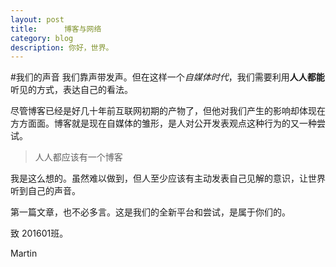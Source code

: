 ```yaml
---
layout:	post
title:		博客与网络
category: blog
description: 你好，世界。
---
```

#我们的声音
我们靠声带发声。但在这样一个*自媒体时代*，我们需要利用**人人都能**听见的方式，表达自己的看法。

尽管博客已经是好几十年前互联网初期的产物了，但他对我们产生的影响却体现在方方面面。博客就是现在自媒体的雏形，是人对公开发表观点这种行为的又一种尝试。

>人人都应该有一个博客

我是这么想的。虽然难以做到，但人至少应该有主动发表自己见解的意识，让世界听到自己的声音。

第一篇文章，也不必多言。这是我们的全新平台和尝试，是属于你们的。

致 201601班。

Martin